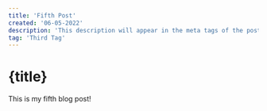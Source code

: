 ```yaml
---
title: 'Fifth Post'
created: '06-05-2022'
description: 'This description will appear in the meta tags of the post'
tag: 'Third Tag'
---
```


# {title}

This is my fifth blog post!
